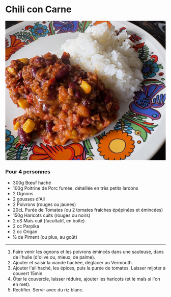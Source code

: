 # Chili con Carne

![image.png](../images/chili-con-carne.jpeg)

### Pour 4 personnes

- 300g Bœuf haché
- 100g Poitrine de Porc fumée, détaillée en très petits lardons
- 2 Ognons
- 2 gousses d'Ail
- 2 Poivrons (rouges ou jaunes)
- 20cL Purée de Tomates (ou 2 tomates fraîches épépinées et émincées)
- 150g Haricots cuits (rouges ou noirs)
- 2 cS Maïs cuit (facultatif, en boîte)
- 2 cc Parpika
- 2 cc Origan
- ½ de Piment (ou plus, au goût)

---

1. Faire venir les ognons et les poivrons émincés dans une sauteuse, dans de l'huile (d'olive ou, mieux, de palme).
2. Ajouter et saisir la viande hachée, déglacer au Vermouth.
3. Ajouter l'ail haché, les épices, puis la purée de tomates. Laisser mijoter à couvert 15min.
4. Ôter le couvercle, laisser réduire, ajouter les haricots (et le maïs si l'on en met).
5. Rectifier. Servir avec du riz blanc.
